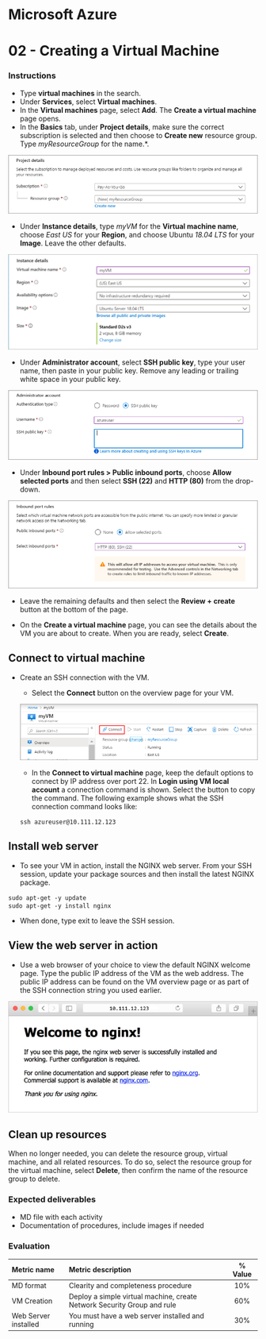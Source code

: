 # Microsoft Azure
# 02 - Creating a Virtual Machine

### Instructions
- Type **virtual machines** in the search.
- Under **Services**, select **Virtual machines**.
- In the **Virtual machines** page, select **Add**. The **Create a virtual machine** page opens.
- In the **Basics** tab, under **Project details**, make sure the correct subscription is selected and then choose to **Create new** resource group. Type *myResourceGroup* for the name.*.

![Project Details](images/project-details.png)

- Under **Instance details**, type *myVM* for the **Virtual machine name**, choose *East US* for your **Region**, and choose Ubuntu *18.04 LTS* for your **Image**. Leave the other defaults.

![Instance Details](images/instance-details.png)

- Under **Administrator account**, select **SSH public key**, type your user name, then paste in your public key. Remove any leading or trailing white space in your public key.

![Administrator Account](images/administrator-account.png)

- Under **Inbound port rules > Public inbound ports**, choose **Allow selected ports** and then select **SSH (22)** and **HTTP (80)** from the drop-down.

![Inbound port rules](images/inbound-port-rules.png)

- Leave the remaining defaults and then select the **Review + create** button at the bottom of the page.

- On the **Create a virtual machine** page, you can see the details about the VM you are about to create. When you are ready, select **Create**.

## Connect to virtual machine
- Create an SSH connection with the VM.
    - Select the **Connect** button on the overview page for your VM.
    
    ![Portal](images/portal-quick-start-9.png)

    - In the **Connect to virtual machine** page, keep the default options to connect by IP address over port 22. In **Login using VM local account** a connection command is shown. Select the button to copy the command. The following example shows what the SSH connection command looks like:

    ```
    ssh azureuser@10.111.12.123
    ```
## Install web server

- To see your VM in action, install the NGINX web server. From your SSH session, update your package sources and then install the latest NGINX package.
    
```
sudo apt-get -y update
sudo apt-get -y install nginx
```
- When done, type exit to leave the SSH session.

## View the web server in action

- Use a web browser of your choice to view the default NGINX welcome page. Type the public IP address of the VM as the web address. The public IP address can be found on the VM overview page or as part of the SSH connection string you used earlier.

![Nginx](images/nginx.png)

## Clean up resources

When no longer needed, you can delete the resource group, virtual machine, and all related resources. To do so, select the resource group for the virtual machine, select **Delete**, then confirm the name of the resource group to delete.

### Expected deliverables
- MD file with each activity
- Documentation of procedures, include images if needed

### Evaluation

| Metric name        | Metric description                                | % Value |
|:------------------ |:--------------------------------------------------|:--:|
| MD format  | Clearity and completeness procedure | 10% |
| VM Creation | Deploy a simple virtual machine, create Network Security Group and rule | 60% |
|Web Server installed | You must have a web server installed and running | 30%|
